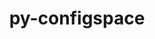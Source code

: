 ---
title: "py-configspace"
layout: cache
categories: [package, develop-2025-05-25]
meta: {"compilers": ["gcc@11.4.0"], "num_specs": 2, "num_specs_by_stack": {"e4s": 2, "root": 2}, "oss": ["ubuntu22.04"], "platforms": ["linux"], "stacks": ["e4s", "root"], "targets": ["x86_64_v3"], "versions": ["1.1.4"]}
spec_details: [{"compiler": "gcc@11.4.0", "hash": "2v6n5rwqwidjxkusy6wswwjihs3i754r", "os": "ubuntu22.04", "platform": "linux", "size": "-", "stacks": ["e4s", "root"], "target": "x86_64_v3", "variants": ["build_system=python_pip"], "versions": ["1.1.4"]}, {"compiler": "gcc@11.4.0", "hash": "ahfmlwvsfiyuin6vxl5vm2r6tlrtzyqz", "os": "ubuntu22.04", "platform": "linux", "size": "-", "stacks": ["e4s", "root"], "target": "x86_64_v3", "variants": ["build_system=python_pip"], "versions": ["1.1.4"]}]
---